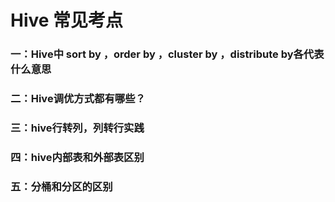 # Hive 常见考点

### 一：Hive中 sort by ，order by ，cluster by ，distribute by各代表什么意思

### 二：Hive调优方式都有哪些？

### 三：hive行转列，列转行实践

### 四：hive内部表和外部表区别

### 五：分桶和分区的区别





